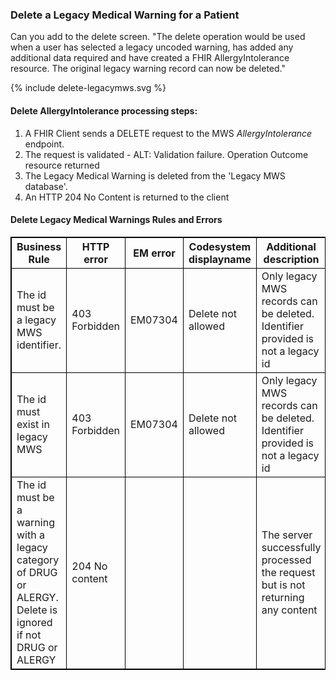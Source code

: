 

### Delete a Legacy Medical Warning for a Patient

Can you add to the delete screen. "The delete operation would be used when a user has selected a legacy uncoded warning, has added any additional data required and have created a FHIR AllergyIntolerance resource. The original legacy warning record can now be deleted."


<div>
{% include delete-legacymws.svg %}
</div>



####  Delete AllergyIntolerance processing steps:

1. A FHIR Client sends a DELETE request to the MWS *AllergyIntolerance* endpoint.
2. The request is validated - ALT: Validation failure. Operation Outcome resource returned
3. The Legacy Medical Warning is deleted from the 'Legacy MWS database'.
4. An HTTP 204 No Content is returned to the client



<h4>Delete Legacy Medical Warnings Rules and Errors</h4>
<table>
<style>
table, th, td {
  border: 1px solid black;
  border-collapse: collapse;
}
</style>
<tr><th>Business Rule</th>
<th>HTTP error</th>
<th>EM error</th>
<th>Codesystem displayname</th>
<th>Additional description</th></tr>

<tr><td>The id must be a legacy MWS identifier.</td>
<td>403 Forbidden</td>
<td>EM07304</td>
<td>Delete not allowed</td>
<td>Only legacy MWS records can be deleted. Identifier provided is not a legacy id</td></tr>

<tr><td>The id must exist in legacy MWS</td>
<td>403 Forbidden</td>
<td>EM07304</td>
<td>Delete not allowed</td>
<td>Only legacy MWS records can be deleted. Identifier provided is not a legacy id</td></tr>

<tr><td>The id must be a warning with a legacy category of DRUG or ALERGY. Delete is ignored if not DRUG or ALERGY</td>
<td>204 No content</td>
<td></td>
<td></td>
<td>The server successfully processed the request but is not returning any content</td></tr>
</table>


